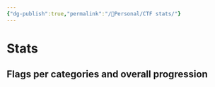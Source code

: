 ```yaml
---
{"dg-publish":true,"permalink":"/👀Personal/CTF stats/"}
---
```


# Stats
## Flags per categories and overall progression

<script src="https://cdn.jsdelivr.net/npm/chart.js"></script>


<div>
  <canvas id="HistoChart"></canvas>
</div>

<div>
  <canvas id="NicePolarChart"></canvas>
</div>




<script>


const ctx = document.getElementById('NicePolarChart');

const data = [
	{rev:0, pwn:0, oth:0, osi:5, ste:0, pro:0, mis:6, web:0, cry:1, for:0},
	{rev:0, pwn:0, oth:0, osi:0, ste:0, pro:0, mis:0, web:0, cry:0, for:0},
	{rev:0, pwn:0, oth:0, osi:0, ste:0, pro:0, mis:1, web:0, cry:0, for:0},
	{rev:1, pwn:0, oth:0, osi:1, ste:0, pro:3, mis:0, web:2, cry:1, for:1},
	{rev:1, pwn:0, oth:0, osi:0, ste:0, pro:0, mis:1, web:0, cry:0, for:0},
	{rev:2, pwn:0, oth:0, osi:6, ste:0, pro:0, mis:3, web:0, cry:0, for:0}
]

let summedData = [0,0,0,0,0,0,0,0,0,0]
const ks = ['rev', 'pwn', 'oth', 'osi', 'ste', 'pro', 'mis', 'web', 'cry', 'for']
data.forEach((d) => {
	i=0
	ks.forEach((k) => {
		summedData[i] += d[k]
		i++
	})
})

const labels = ['Reverse', 'Pwn', 'Other', 'OSINT', 'Steg', 'Programming', 'Misc', 'Web', 'Crypto', 'Forensics']

const bkCols = ['#D741A7','#892C8D','#3A1772','#475898','#5398BE','#7BA6A6','#A3B38E','#F2CD5D','#E8B954','#DEA54B']


/*const chartData = {
  
};*/

new Chart(ctx, {
type: 'polarArea',
  data: {
	  labels: labels,
	  datasets: [{
		  label: 'Polar graph of flags per categories',
		  data: summedData,
		  backgroundColor: bkCols
	  }]
  }
})

//window.renderChart(chartData, this.container);

</script>






<script>


const ctxh = document.getElementById('HistoChart');

const data = {
    labels: ['Category 1', 'Category 2'],
    datasets: [
      {
        label: 'Subcategory 1',
        data: [10, 40],
        backgroundColor: 'rgba(255, 99, 132, 0.7)',
        borderWidth: 1
      },
      {
        label: 'Subcategory 2',
        data: [20, 50],
        backgroundColor: 'rgba(54, 162, 235, 0.7)',
        borderWidth: 1
      },
      {
        label: 'Subcategory 3',
        data: [30, 60],
        backgroundColor: 'rgba(255, 206, 86, 0.7)',
        borderWidth: 1
      }
    ]
  };

  const options = {
    indexAxis: 'y',
    plugins: {
      legend: {
        position: 'bottom'
      }
    }
  };

  const marimekkoChart = new Chart(ctxh, {
    type: 'bar',
    data: data,
  });


</script>